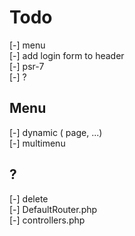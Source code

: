 # Todo

[-] menu  
[-] add login form to header  
[-] psr-7  
[-] ?  

## Menu

[-] dynamic ( page, ...)  
[-] multimenu  

## ?

[-] delete  
  [-] DefaultRouter.php  
  [-] controllers.php  
